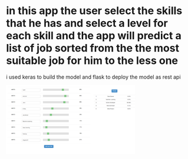 # in this app the user select the skills that he has and select a level for each skill and the app will predict a list of job  sorted from the the most suitable job for him to the less one
i used keras to build the model and flask to deploy the model as rest api 

  <img src="Capture.PNG" width="350">
